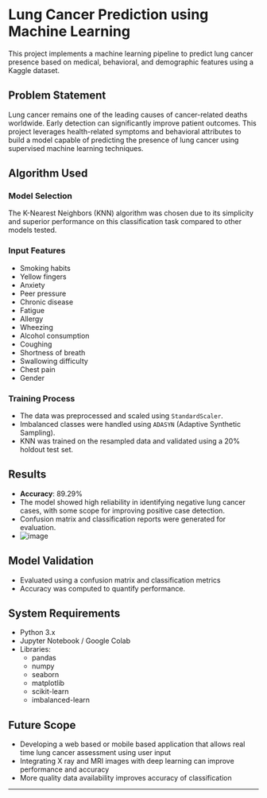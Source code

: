 # Lung Cancer Prediction using Machine Learning

This project implements a machine learning pipeline to predict lung cancer presence based on medical, behavioral, and demographic features using a Kaggle dataset.

## Problem Statement

Lung cancer remains one of the leading causes of cancer-related deaths worldwide. Early detection can significantly improve patient outcomes. This project leverages health-related symptoms and behavioral attributes to build a model capable of predicting the presence of lung cancer using supervised machine learning techniques.

## Algorithm Used

### Model Selection
The K-Nearest Neighbors (KNN) algorithm was chosen due to its simplicity and superior performance on this classification task compared to other models tested.

### Input Features
- Smoking habits
- Yellow fingers
- Anxiety
- Peer pressure
- Chronic disease
- Fatigue
- Allergy
- Wheezing
- Alcohol consumption
- Coughing
- Shortness of breath
- Swallowing difficulty
- Chest pain
- Gender

### Training Process
- The data was preprocessed and scaled using `StandardScaler`.
- Imbalanced classes were handled using `ADASYN` (Adaptive Synthetic Sampling).
- KNN was trained on the resampled data and validated using a 20% holdout test set.

## Results

- **Accuracy**: 89.29%
- The model showed high reliability in identifying negative lung cancer cases, with some scope for improving positive case detection.
- Confusion matrix and classification reports were generated for evaluation.
- ![image](https://github.com/user-attachments/assets/ab2dec61-60bd-4ea5-a6d3-024b8bb5c058)


## Model Validation

- Evaluated using a confusion matrix and classification metrics
- Accuracy was computed to quantify performance.

## System Requirements

- Python 3.x
- Jupyter Notebook / Google Colab
- Libraries:
  - pandas
  - numpy
  - seaborn
  - matplotlib
  - scikit-learn
  - imbalanced-learn

## Future Scope

- Developing a web based or mobile based application that allows real time lung cancer assessment using user input
- Integrating X ray and MRI images with deep learning can improve performance and accuracy
- More quality data availability improves accuracy of classification

---

